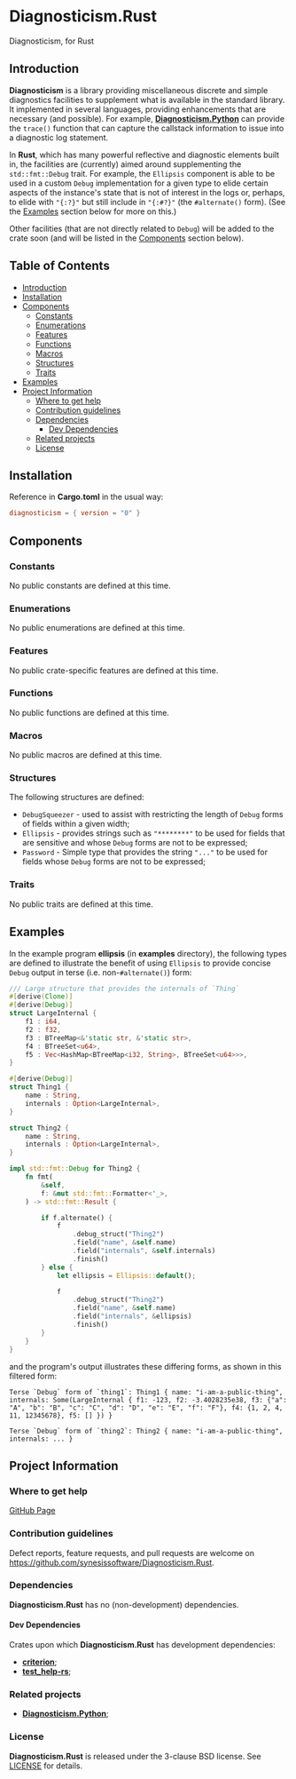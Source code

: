 # Diagnosticism.Rust <!-- omit in toc -->

Diagnosticism, for Rust


## Introduction

**Diagnosticism** is a library providing miscellaneous discrete and simple diagnostics facilities to supplement what is available in the standard library. It implemented in several languages, providing enhancements that are necessary (and possible). For example, [**Diagnosticism.Python**](https://github.com/synesissoftware/Diagnosticism.Python) can provide the `trace()` function that can capture the callstack information to issue into a diagnostic log statement.

In **Rust**, which has many powerful reflective and diagnostic elements built in, the facilities are (currently) aimed around supplementing the `std::fmt::Debug` trait. For example, the `Ellipsis` component is able to be used in a custom  `Debug` implementation for a given type to elide certain aspects of the instance's state that is not of interest in the logs or, perhaps, to elide with `"{:?}"` but still include in `"{:#?}"` (the `#alternate()` form). (See the [Examples](#examples) section below for more on this.)

Other facilities (that are not directly related to `Debug`) will be added to the crate soon (and will be listed in the [Components](#components) section below).


## Table of Contents <!-- omit in toc -->

- [Introduction](#introduction)
- [Installation](#installation)
- [Components](#components)
	- [Constants](#constants)
	- [Enumerations](#enumerations)
	- [Features](#features)
	- [Functions](#functions)
	- [Macros](#macros)
	- [Structures](#structures)
	- [Traits](#traits)
- [Examples](#examples)
- [Project Information](#project-information)
	- [Where to get help](#where-to-get-help)
	- [Contribution guidelines](#contribution-guidelines)
	- [Dependencies](#dependencies)
		- [Dev Dependencies](#dev-dependencies)
	- [Related projects](#related-projects)
	- [License](#license)


## Installation

Reference in **Cargo.toml** in the usual way:

```toml
diagnosticism = { version = "0" }
```


## Components

### Constants

No public constants are defined at this time.


### Enumerations

No public enumerations are defined at this time.


### Features

No public crate-specific features are defined at this time.


### Functions

No public functions are defined at this time.


### Macros

No public macros are defined at this time.


### Structures

The following structures are defined:

* `DebugSqueezer` - used to assist with restricting the length of `Debug` forms of fields within a given width;
* `Ellipsis` - provides strings such as `"********"` to be used for fields that are sensitive and whose `Debug` forms are not to be expressed;
* `Password` - Simple type that provides the string `"..."` to be used for fields whose `Debug` forms are not to be expressed;


### Traits

No public traits are defined at this time.


## Examples

In the example program **ellipsis** (in **examples** directory), the following types are defined to illustrate the benefit of using `Ellipsis` to provide concise `Debug` output in terse (i.e. non-`#alternate()`) form:

```Rust
/// Large structure that provides the internals of `Thing`
#[derive(Clone)]
#[derive(Debug)]
struct LargeInternal {
    f1 : i64,
    f2 : f32,
    f3 : BTreeMap<&'static str, &'static str>,
    f4 : BTreeSet<u64>,
    f5 : Vec<HashMap<BTreeMap<i32, String>, BTreeSet<u64>>>,
}

#[derive(Debug)]
struct Thing1 {
    name : String,
    internals : Option<LargeInternal>,
}

struct Thing2 {
    name : String,
    internals : Option<LargeInternal>,
}

impl std::fmt::Debug for Thing2 {
    fn fmt(
        &self,
        f: &mut std::fmt::Formatter<'_>,
    ) -> std::fmt::Result {

        if f.alternate() {
            f
                .debug_struct("Thing2")
                .field("name", &self.name)
                .field("internals", &self.internals)
                .finish()
        } else {
            let ellipsis = Ellipsis::default();

            f
                .debug_struct("Thing2")
                .field("name", &self.name)
                .field("internals", &ellipsis)
                .finish()
        }
    }
}
```

and the program's output illustrates these differing forms, as shown in this filtered form:

```plaintext
Terse `Debug` form of `thing1`: Thing1 { name: "i-am-a-public-thing", internals: Some(LargeInternal { f1: -123, f2: -3.4028235e38, f3: {"a": "A", "b": "B", "c": "C", "d": "D", "e": "E", "f": "F"}, f4: {1, 2, 4, 11, 12345678}, f5: [] }) }

Terse `Debug` form of `thing2`: Thing2 { name: "i-am-a-public-thing", internals: ... }
```


## Project Information

### Where to get help

[GitHub Page](https://github.com/synesissoftware/Diagnosticism.Rust "GitHub Page")


### Contribution guidelines

Defect reports, feature requests, and pull requests are welcome on https://github.com/synesissoftware/Diagnosticism.Rust.


### Dependencies

**Diagnosticism.Rust** has no (non-development) dependencies.

#### Dev Dependencies

Crates upon which **Diagnosticism.Rust** has development dependencies:

* [**criterion**](https://github.com/bheisler/criterion.rs);
* [**test_help-rs**](https://github.com/synesissoftware/test_help-rs);


### Related projects

* [**Diagnosticism.Python**](https://github.com/synesissoftware/Diagnosticism.Python);


### License

**Diagnosticism.Rust** is released under the 3-clause BSD license. See [LICENSE](./LICENSE) for details.


<!-- ########################### end of file ########################### -->

